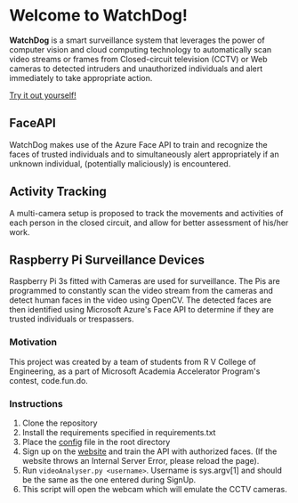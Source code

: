 # Welcome to WatchDog!

**WatchDog** is a smart surveillance system that leverages the power of computer vision and cloud computing technology to automatically scan video streams or frames from Closed-circuit television (CCTV) or Web cameras to detected intruders and unauthorized individuals and alert immediately to take appropriate action.

[Try it out yourself!](https://watchdogsok.azurewebsites.net/)


## FaceAPI
WatchDog makes use of the Azure Face API to train and recognize the faces of trusted individuals and to simultaneously alert appropriately if an unknown individual, (potentially maliciously) is encountered.

## Activity Tracking
A multi-camera setup is proposed to  track the movements and activities of each person in the closed circuit, and allow for better assessment of his/her work.

## Raspberry Pi Surveillance Devices
Raspberry Pi 3s fitted with Cameras are used for surveillance. The Pis are programmed to constantly scan the video stream from the cameras and detect human faces in the video using OpenCV. The detected faces are then identified using Microsoft Azure's Face API to determine if they are trusted individuals or trespassers.

### Motivation
This project was created by a team of students from R V College of Engineering, as a part of Microsoft Academia Accelerator Program's contest, code.fun.do.

### Instructions
1. Clone the repository 
2. Install the requirements specified in requirements.txt
3. Place the [config](https://1drv.ms/u/s!AuPyeSIGdEA3gygMFeZu3PDK2XCg) file in the root directory
4. Sign up on the [website](https://watchdogsok.azurewebsites.net/) and train the API with authorized faces. (If the website throws an Internal Server Error, please reload the page). 
5. Run ```videoAnalyser.py <username>```. Username is sys.argv[1] and should be the same as the one entered during SignUp.
6. This script will open the webcam which will emulate the CCTV cameras. 
